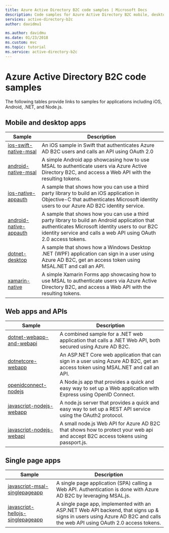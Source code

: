 ```yaml
---
title: Azure Active Directory B2C code samples | Microsoft Docs 
description: Code samples for Azure Active Directory B2C mobile, desktop, web, and single-page applications. 
services: active-directory-b2c
author: davidmu1

ms.author: davidmu
ms.date: 01/23/2018
ms.custom: mvc
ms.topic: tutorial
ms.service: active-directory-b2c
---
```


# Azure Active Directory B2C code samples

The following tables provide links to samples for applications including iOS, Android, .NET, and Node.js.

## Mobile and desktop apps

| Sample | Description |
|--------| ----------- |
| [ios-swift-native-msal](https://github.com/Azure-Samples/active-directory-b2c-ios-swift-native-msal) | An iOS sample in Swift that authenticates Azure AD B2C users and calls an API using OAuth 2.0 |
| [android-native-msal](https://github.com/Azure-Samples/active-directory-b2c-android-native-msal) | A simple Android app showcasing how to use MSAL to authenticate users via Azure Active Directory B2C, and access a Web API with the resulting tokens. |
| [ios-native-appauth](https://github.com/Azure-Samples/active-directory-b2c-ios-native-appauth) | A sample that shows how you can use a third party library to build an iOS application in Objective-C that authenticates Microsoft identity users to our Azure AD B2C identity service. |
| [android-native-appauth](https://github.com/Azure-Samples/active-directory-b2c-android-native-appauth) | A sample that shows how you can use a third party library to build an Android application that authenticates Microsoft identity users to our B2C identity service and calls a web API using OAuth 2.0 access tokens. |
| [dotnet-desktop](https://github.com/Azure-Samples/active-directory-b2c-dotnet-desktop) | A sample that shows how a Windows Desktop .NET (WPF) application can sign in a user using Azure AD B2C, get an access token using MSAL.NET and call an API. | 
| [xamarin-native](https://github.com/Azure-Samples/active-directory-b2c-xamarin-native) | A simple Xamarin Forms app showcasing how to use MSAL to authenticate users via Azure Active Directory B2C, and access a Web API with the resulting tokens. |

## Web apps and APIs

| Sample | Description |
|--------| ----------- |
| [dotnet-webapp-and-webapi](https://github.com/Azure-Samples/active-directory-b2c-dotnet-webapp-and-webapi) | A combined sample for a .NET web application that calls a .NET Web API, both secured using Azure AD B2C. |
| [dotnetcore-webapp](https://github.com/Azure-Samples/active-directory-b2c-dotnetcore-webapp) | An ASP.NET Core web application that can sign in a user using Azure AD B2C, get an access token using MSAL.NET and call an API. |
| [openidconnect-nodejs](https://github.com/AzureADQuickStarts/B2C-WebApp-OpenIDConnect-NodeJS) | A Node.js app that provides a quick and easy way to set up a Web application with Express using OpenID Connect. |
| [javascript-nodejs-webapp](https://github.com/AzureADQuickStarts/active-directory-b2c-javascript-nodejs-webapp) | A node.js server that provides a quick and easy way to set up a REST API service using the OAuth2 protocol. |
| [javascript-nodejs-webapi](https://github.com/Azure-Samples/active-directory-b2c-javascript-nodejs-webapi) | A small node.js Web API for Azure AD B2C that shows how to protect your web api and accept B2C access tokens using passport.js. |

## Single page apps

| Sample | Description |
|--------| ----------- |
| [javascript-msal-singlepageapp](https://github.com/Azure-Samples/active-directory-b2c-javascript-msal-singlepageapp) | A single page application (SPA) calling a Web API. Authentication is done with Azure AD B2C by leveraging MSAL.js. | 
| [javascript-hellojs-singlepageapp](https://github.com/Azure-Samples/active-directory-b2c-javascript-hellojs-singlepageapp) | A single page app, implemented with an ASP.NET Web API backend, that signs up & signs in users using Azure AD B2C and calls the web API using OAuth 2.0 access tokens. |